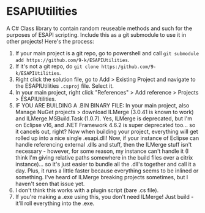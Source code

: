 # ESAPIUtilities

A C# Class library to contain random reuseable methods and such for the purposes of ESAPI scripting.
Include this as a git submodule to use it in other projects! Here's the process:
1. If your main project is a git repo, go to powershell and call `git submodule add https://github.com/9-k/ESAPIUtilities`.
2. If it's not a git repo, do `git clone https:/github.com/9-k/ESAPIUtilities`.
3. Right click the solution file, go to Add > Existing Project and navigate to the ESAPIUtilities `.csproj` file. Select it.
4. In your main project, right click "References" > Add reference > Projects > ESAPIUtilities.
5. IF YOU ARE BUILDING A .BIN BINARY FILE: In your main project, also Manage NuGet projects > download ILMerge (3.0.41 is known to work) and ILMerge.MSBuild.Task (1.0.7). Yes, ILMerge is deprecated, but I'm on Eclipse v16, and .NET Framework 4.6.2 is super deprecated too... so it cancels out, right? Now when building your project, everything will get rolled up into a nice single .esapi.dll! Now, if your instance of Eclipse can handle referencing external .dlls and stuff, then the ILMerge stuff isn't necessary - however, for some reason, my instance can't handle it (I think I'm giving relative paths somewhere in the build files over a citrix instance)... so it's just easier to bundle all the .dll's together and call it a day. Plus, it runs a little faster because everything seems to be inlined or something. I've heard of ILMerge breaking projects sometimes, but I haven't seen that issue yet.
6. I don't think this works with a plugin script (bare .cs file).
7. If you're making a .exe using this, you don't need ILMerge! Just build - it'll roll everything into the .exe.
